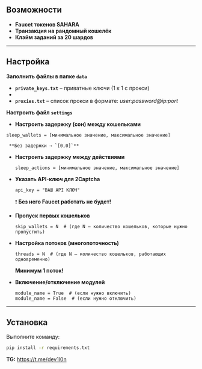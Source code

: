 ## Возможности

- **Faucet токенов SAHARA**  
- **Транзакция на рандомный кошелёк**  
- **Клэйм заданий за 20 шардов**  

---

## Настройка

**Заполнить файлы в папке `data`**  
   - **`private_keys.txt`** – приватные ключи (1 к 1 с прокси)  
   - 
   - **`proxies.txt`** – список прокси в формате: *user:password@ip:port*

**Настроить файл `settings`**  
   -  **Настроить задержку (сон) между кошельками**  

   ```sleep_wallets = [минимальное значение, максимальное значение]```

     **Без задержки → `[0,0]`**

   - **Настроить задержку между действиями**

     ```sleep_actions = [минимальное значение, максимальное значение]```

   - **Указать API-ключ для 2Captcha**  

     ```api_key = "ВАШ API КЛЮЧ"```

     ❗ **Без него Faucet работать не будет!**


   - **Пропуск первых кошельков**  
     ```
     skip_wallets = N  # (где N — количество кошельков, которые нужно пропустить)
     ```

   - **Настройка потоков (многопоточность)**  
     ```
     threads = N  # (где N — количество кошельков, работающих одновременно)
     ```
     **Минимум 1 поток!**

   - **Включение/отключение модулей**  
     ```
     module_name = True  # (если нужно включить)
     module_name = False  # (если нужно отключить)
     ```

---

## Установка

Выполните команду:
```bash
pip install -r requirements.txt
```


**TG:** https://t.me/dev1l0n